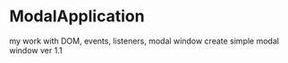 # ModalApplication
my work with DOM, events, listeners, modal window
create simple modal window
ver 1.1
